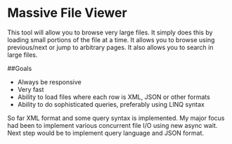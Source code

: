 # Massive File Viewer
This tool will allow you to browse very large files. It simply does this by loading small portions of the file at a time. It allows you to browse using previous/next or jump to arbitrary pages. It also allows you to search in large files.

##Goals
- Always be responsive
- Very fast
- Ability to load files where each row is XML, JSON or other formats
- Ability to do sophisticated queries, preferably using LINQ syntax

So far XML format and some query syntax is implemented. My major focus had been to implement various concurrent file I/O using new async wait. Next step would be to implement query language and JSON format.
